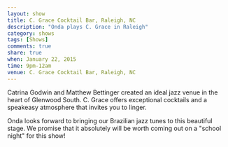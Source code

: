 ```yaml
---
layout: show
title: C. Grace Cocktail Bar, Raleigh, NC
description: "Onda plays C. Grace in Raleigh"
category: shows
tags: [Shows]
comments: true
share: true
when: January 22, 2015
time: 9pm-12am
venue: C. Grace Cocktail Bar, Raleigh, NC
---
```


Catrina Godwin and Matthew Bettinger created an ideal jazz venue in the heart of Glenwood South. C. Grace offers exceptional cocktails and a speakeasy atmosphere that invites you to linger.

Onda looks forward to bringing our Brazilian jazz tunes to this beautiful stage. We promise that it absolutely will be worth coming out on a "school night" for this show!
